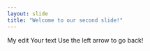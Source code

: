 ```yaml
---
layout: slide
title: "Welcome to our second slide!"
---
```

My edit
Your text
Use the left arrow to go back!
